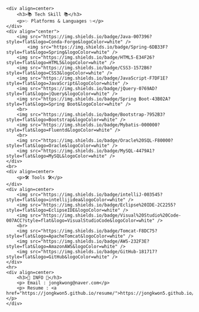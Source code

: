     <div align=center>
        <h3>📚 Tech Skill 📚</h3>
        <p>✨ Platforms & Languages ✨</p>
    </div>
    <div align="center">
        <img src="https://img.shields.io/badge/Java-007396?style=flat&logo=Conda-Forge&logoColor=white" />
            <img src="https://img.shields.io/badge/Spring-6DB33F?style=flat&logo=Spring&logoColor=white" />
        <img src="https://img.shields.io/badge/HTML5-E34F26?style=flat&logo=HTML5&logoColor=white" />
        <img src="https://img.shields.io/badge/CSS3-1572B6?style=flat&logo=CSS3&logoColor=white" />
        <img src="https://img.shields.io/badge/JavaScript-F7DF1E?style=flat&logo=JavaScript&logoColor=white" />
        <img src="https://img.shields.io/badge/jQuery-0769AD?style=flat&logo=jQuery&logoColor=white" />
        <img src="https://img.shields.io/badge/Spring Boot-43B02A?style=flat&logo=Spring Boot&logoColor=white" />
        <br>
        <img src="https://img.shields.io/badge/Bootstrap-7952B3?style=flat&logo=Bootstrap&logoColor=white" />
        <img src="https://img.shields.io/badge/Mybatis-000000?style=flat&logo=Fluentd&logoColor=white" />
        <br>
        <img src="https://img.shields.io/badge/Oracle%20SQL-F80000?style=flat&logo=Oracle&logoColor=white" />
        <img src="https://img.shields.io/badge/MySQL-4479A1?style=flat&logo=MySQL&logoColor=white" />
    </div>
    <br>
    <div align=center>
        <p>🛠 Tools 🛠</p>
    </div>
    <div align=center>
        <img src="https://img.shields.io/badge/intelliJ-003545?style=flat&logo=intellijidea&logoColor=white" />
        <img src="https://img.shields.io/badge/Eclipse%20IDE-2C2255?style=flat&logo=EclipseIDE&logoColor=white" />
        <img src="https://img.shields.io/badge/Visual%20Studio%20Code-007ACC?style=flat&logo=VisualStudioCode&logoColor=white" />
        <br>
        <img src="https://img.shields.io/badge/Tomcat-F8DC75?style=flat&logo=ApacheTomcat&logoColor=white" />
        <img src="https://img.shields.io/badge/AWS-232F3E?style=flat&logo=AmazonAWS&logoColor=white" />
        <img src="https://img.shields.io/badge/GitHub-181717?style=flat&logo=GitHub&logoColor=white" />
    </div>
    <hr>
    <div align=center>
        <h3>👋 INFO 👋</h3>
        <p> Email : jongkwong@naver.com</p>
        <p> Resume : <a href="https://jongkwon5.github.io/resume/">https://jongkwon5.github.io/resume/</a></p>
    </div>
